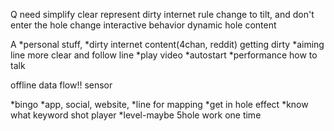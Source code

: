 Q
need simplify clear
represent dirty internet
rule change to tilt, and don't enter the hole
change interactive behavior 
dynamic hole content


A
*personal stuff, 
*dirty internet content(4chan, reddit) getting dirty
*aiming line more clear and follow line
*play video
*autostart
*performance
how to talk

offline data
flow!!
sensor



*bingo
*app, social, website, 
*line for mapping
*get in hole effect
*know what keyword shot player
*level-maybe 5hole work one time